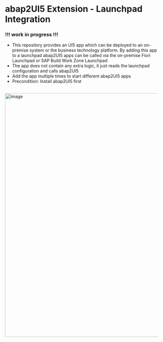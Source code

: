 # abap2UI5 Extension - Launchpad Integration

### !!! work in progress !!!

* This repository provides an UI5 app which can be deployed to an on-premise system or the business technology platform. By adding this app to a launchpad abap2UI5 apps can be called via the on-premise Fiori Launchpad or SAP Build Work Zone Launchpad
* The app does not contain any extra logic, it just reads the launchpad configuration and calls abap2UI5
* Add the app multiple times to start different abap2UI5 apps
* Precondition: Install abap2UI5 first
<br><br>
<img width="800" alt="image" src="https://github.com/oblomov-dev/abap2UI5_ext-launchpad_app/assets/102328295/1fe04e4b-4b16-4b74-8ddc-0bc1d6034f6e">
